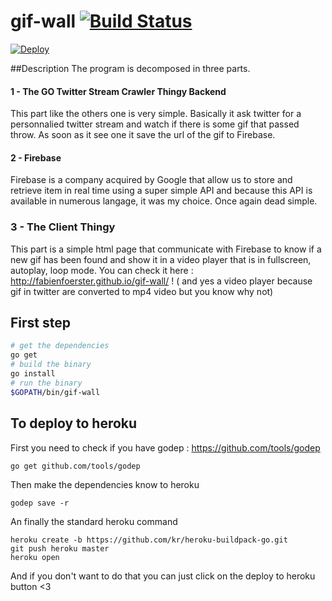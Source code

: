 # gif-wall [![Build Status](https://drone.io/github.com/fabienfoerster/gif-wall/status.png)](https://drone.io/github.com/fabienfoerster/gif-wall/latest)

[![Deploy](https://www.herokucdn.com/deploy/button.svg)](https://heroku.com/deploy)

##Description
The program is decomposed in three parts.

#### 1 - The GO Twitter Stream Crawler Thingy Backend
This part like the others one is very simple. Basically it ask twitter for a personnalied twitter stream and watch if there is some gif that passed throw. As soon as it see one it save the url of the gif to Firebase.

#### 2 - Firebase
Firebase is a company acquired by Google that allow us to store and retrieve item in real time using a super simple API and because this API is available in numerous langage, it was my choice. Once again dead simple.

### 3 - The Client Thingy 
This part is a simple html page that communicate with Firebase to know if a new gif has been found and show it in a video player that is in fullscreen, autoplay, loop mode. You can check it here : http://fabienfoerster.github.io/gif-wall/ !
( and yes a video player because gif in twitter are converted to mp4 video but you know why not)



## First step

```bash
# get the dependencies
go get 
# build the binary
go install
# run the binary
$GOPATH/bin/gif-wall
```

## To deploy to heroku

First you need to check if you have godep : https://github.com/tools/godep

```
go get github.com/tools/godep
```
Then make the dependencies know to heroku
```
godep save -r
```

An finally the standard heroku command 
```
heroku create -b https://github.com/kr/heroku-buildpack-go.git
git push heroku master
heroku open
```

And if you don't want to do that you can just click on the deploy to heroku button <3
